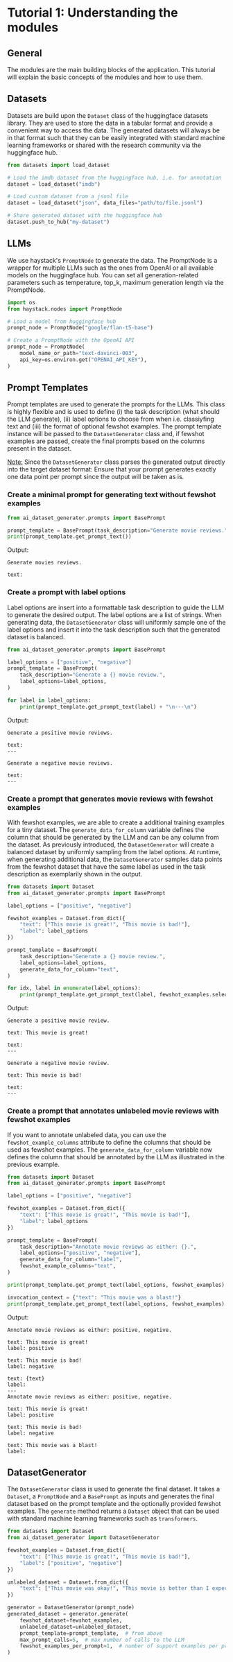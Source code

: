 # Tutorial 1: Understanding the modules

## General

The modules are the main building blocks of the application. This tutorial will explain the basic concepts of the 
modules and how to use them.

## Datasets

Datasets are build upon the `Dataset` class of the huggingface datasets library. They are used to store the data in a 
tabular format and provide a convenient way to access the data. The generated datasets will always be in that format such
that they can be easily integrated with standard machine learning frameworks or shared with the research community via 
the huggingface hub.

```python
from datasets import load_dataset

# Load the imdb dataset from the huggingface hub, i.e. for annotation
dataset = load_dataset("imdb")

# Load custom dataset from a jsonl file
dataset = load_dataset("json", data_files="path/to/file.jsonl")

# Share generated dataset with the huggingface hub
dataset.push_to_hub("my-dataset")
```

## LLMs
We use haystack's `PromptNode` to generate the data. The PromptNode is a wrapper for multiple LLMs such as the ones
from OpenAI or all available models on the huggingface hub. You can set all generation-related parameters such as 
temperature, top_k, maximum generation length via the PromptNode.

```python
import os
from haystack.nodes import PromptNode

# Load a model from huggingface hub
prompt_node = PromptNode("google/flan-t5-base")

# Create a PromptNode with the OpenAI API
prompt_node = PromptNode(
    model_name_or_path="text-davinci-003",
    api_key=os.environ.get("OPENAI_API_KEY"),
)
```

## Prompt Templates

Prompt templates are used to generate the prompts for the LLMs. This class is highly flexible and is used to define (i)
the task description (what should the LLM generate), (ii) label options to choose from when i.e. classiyfing text and 
(iii) the format of optional fewshot examples. The prompt template instance will be passed to the `DatasetGenerator` 
class and, if fewshot examples are passed, create the final prompts based on the columns present in the dataset.

<ins>Note:</ins> Since the `DatasetGenerator` class parses the generated output directly into the target dataset format: Ensure that
your prompt generates exactly one data point per prompt since the output will be taken as is.

### Create a minimal prompt for generating text without fewshot examples
```python
from ai_dataset_generator.prompts import BasePrompt

prompt_template = BasePrompt(task_description="Generate movie reviews.")
print(prompt_template.get_prompt_text())
```
Output:
```console
Generate movies reviews.

text: 
```

### Create a prompt with label options
Label options are insert into a formattable task description to guide the LLM to generate the desired output. The label 
options are a list of strings. When generating data, the `DatasetGenerator` class will uniformly sample
one of the label options and insert it into the task description such that the generated dataset is balanced.

```python
from ai_dataset_generator.prompts import BasePrompt

label_options = ["positive", "negative"]
prompt_template = BasePrompt(
    task_description="Generate a {} movie review.",
    label_options=label_options,
)

for label in label_options:
    print(prompt_template.get_prompt_text(label) + "\n---\n")
```
Output:
```console
Generate a positive movie reviews.

text:
---

Generate a negative movie reviews.

text: 
---
```

### Create a prompt that generates movie reviews with fewshot examples

With fewshot examples, we are able to create a additional training examples for a tiny dataset. The 
`generate_data_for_column` variable defines the column that should be generated by the LLM and can be any column from 
the dataset. As previously introduced, the `DatasetGenerator` will create a balanced dataset by uniformly sampling from 
the label options. At runtime, when generating additional data, the `DatasetGenerator` samples data points from the 
fewshot dataset that have the same label as used in the task description as exemplarily shown in the output.  

```python
from datasets import Dataset
from ai_dataset_generator.prompts import BasePrompt

label_options = ["positive", "negative"]

fewshot_examples = Dataset.from_dict({
    "text": ["This movie is great!", "This movie is bad!"],
    "label": label_options
})

prompt_template = BasePrompt(
    task_description="Generate a {} movie review.",
    label_options=label_options,
    generate_data_for_column="text",
)

for idx, label in enumerate(label_options):
    print(prompt_template.get_prompt_text(label, fewshot_examples.select([idx])) + "\n---\n")
```

Output:
```console
Generate a positive movie review.

text: This movie is great!

text: 
---

Generate a negative movie review.

text: This movie is bad!

text: 
---
```

### Create a prompt that annotates unlabeled movie reviews with fewshot examples
If you want to annotate unlabeled data, you can use the `fewshot_example_columns` attribute to define the columns that
should be used as fewshot examples. The `generate_data_for_column` variable now defines the column that should be 
annotated by the LLM as illustrated in the previous example.

```python
from datasets import Dataset
from ai_dataset_generator.prompts import BasePrompt

label_options = ["positive", "negative"]

fewshot_examples = Dataset.from_dict({
    "text": ["This movie is great!", "This movie is bad!"],
    "label": label_options
})

prompt_template = BasePrompt(
    task_description="Annotate movie reviews as either: {}.",
    label_options=["positive", "negative"],
    generate_data_for_column="label",
    fewshot_example_columns="text",
)

print(prompt_template.get_prompt_text(label_options, fewshot_examples) + "\n---")

invocation_context = {"text": "This movie was a blast!"}
print(prompt_template.get_prompt_text(label_options, fewshot_examples).format(**invocation_context))
```

Output:
```console
Annotate movie reviews as either: positive, negative.

text: This movie is great!
label: positive

text: This movie is bad!
label: negative

text: {text}
label: 
---
Annotate movie reviews as either: positive, negative.

text: This movie is great!
label: positive

text: This movie is bad!
label: negative

text: This movie was a blast!
label: 
```

## DatasetGenerator

The `DatasetGenerator` class is used to generate the final dataset. It takes a `Dataset`, a `PromptNode` and a 
`BasePrompt` as inputs and generates the final dataset based on the prompt template and the optionally provided
fewshot examples. The `generate` method returns a `Dataset` object that can be used with standard machine learning
frameworks such as `transformers`.

```python
from datasets import Dataset
from ai_dataset_generator import DatasetGenerator

fewshot_examples = Dataset.from_dict({
    "text": ["This movie is great!", "This movie is bad!"],
    "label": ["positive", "negative"]
})

unlabeled_dataset = Dataset.from_dict({
    "text": ["This movie was okay!", "This movie is better than I expected!"],
})

generator = DatasetGenerator(prompt_node)
generated_dataset = generator.generate(
    fewshot_dataset=fewshot_examples,
    unlabeled_dataset=unlabeled_dataset,
    prompt_template=prompt_template,  # from above
    max_prompt_calls=5,  # max number of calls to the LLM
    fewshot_examples_per_prompt=1,  # number of support examples per prompt
)
```